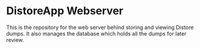 # DistoreApp Webserver
This is the repository for the web server behind storing and viewing Distore dumps. It also manages the database which holds all the dumps for later review.
